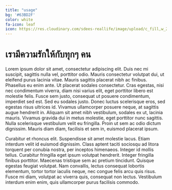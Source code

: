 ```yaml
---
title: "usage"
bg: '#63BD2F'
color: white
fa-icon: leaf
icon: https://res.cloudinary.com/sdees-reallife/image/upload/c_fill,w_220,h_220,r_max/v1545223464/annie-spratt-79272-unsplash.png
---
```

# เรามีความรักให้กับทุกๆ คน

Lorem ipsum dolor sit amet, consectetur adipiscing elit. Duis nec mi suscipit, sagittis nulla vel, porttitor odio. Mauris consectetur volutpat dui, ut eleifend purus lacinia vitae. Mauris sagittis placerat nibh ac finibus. Phasellus eu enim ante. Ut placerat sodales consectetur. Cras egestas, nisi nec condimentum viverra, diam nisi varius elit, eget porttitor libero est molestie felis. Fusce sem justo, consequat ut posuere condimentum, imperdiet sed est. Sed eu sodales justo. Donec luctus scelerisque eros, sed egestas risus ultrices id. Vivamus ullamcorper posuere neque, at sagittis augue hendrerit in. Aliquam sit amet nibh vestibulum, sodales ex ut, lacinia mauris. Vivamus gravida dui in metus molestie, eget porttitor nunc sagittis. Nulla scelerisque vestibulum velit eu fringilla. Proin ut sem ac odio dictum dignissim. Mauris diam diam, facilisis et sem in, euismod placerat ipsum.

Curabitur et rhoncus elit. Suspendisse sit amet molestie lacus. Etiam interdum velit id euismod dignissim. Class aptent taciti sociosqu ad litora torquent per conubia nostra, per inceptos himenaeos. Integer id mollis tellus. Curabitur fringilla eget ipsum volutpat hendrerit. Integer fringilla finibus porttitor. Maecenas tristique sem ac pretium tincidunt. Quisque egestas feugiat volutpat. Nam convallis, lectus consequat lobortis elementum, tortor tortor iaculis neque, nec congue felis arcu quis risus. Fusce mi diam, volutpat ac viverra quis, consequat non lectus. Vestibulum interdum enim enim, quis ullamcorper purus facilisis commodo.
